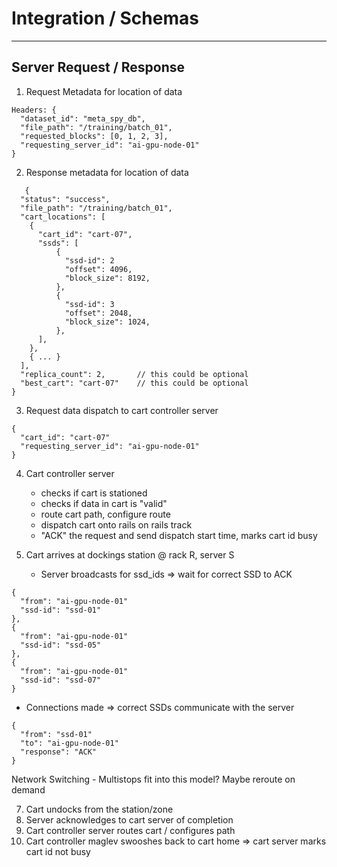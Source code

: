 # Integration / Schemas
---
## Server Request / Response

1. Request Metadata for location of data

```
Headers: {
  "dataset_id": "meta_spy_db",
  "file_path": "/training/batch_01",
  "requested_blocks": [0, 1, 2, 3], 
  "requesting_server_id": "ai-gpu-node-01"
}

```

2. Response metadata for location of data

```
   {
  "status": "success",
  "file_path": "/training/batch_01",
  "cart_locations": [
    {
      "cart_id": "cart-07",
      "ssds": [
          {
            "ssd-id": 2
            "offset": 4096,
            "block_size": 8192,
          },
          {
            "ssd-id": 3
            "offset": 2048,
            "block_size": 1024,
          },
      ],
    },
    { ... }
  ],
  "replica_count": 2,       // this could be optional
  "best_cart": "cart-07"    // this could be optional
}
```

3. Request data dispatch to cart controller server
```
{
  "cart_id": "cart-07"
  "requesting_server_id": "ai-gpu-node-01"
}
```
4. Cart controller server
   - checks if cart is stationed
   - checks if data in cart is "valid"
   - route cart path, configure route
   - dispatch cart onto rails on rails track
   - "ACK" the request and send dispatch start time, marks cart id busy

5. Cart arrives at dockings station @ rack R, server S
   - Server broadcasts for ssd_ids => wait for correct SSD to ACK
```
{
  "from": "ai-gpu-node-01"
  "ssd-id": "ssd-01"
},
{
  "from": "ai-gpu-node-01"
  "ssd-id": "ssd-05"
},
{
  "from": "ai-gpu-node-01"
  "ssd-id": "ssd-07"
}
```
   - Connections made => correct SSDs communicate with the server
```
{
  "from": "ssd-01"
  "to": "ai-gpu-node-01"
  "response": "ACK"
}
```

Network Switching - Multistops fit into this model? Maybe reroute on demand
  
7. Cart undocks from the station/zone
8. Server acknowledges to cart server of completion
9. Cart controller server routes cart / configures path
10. Cart controller maglev swooshes back to cart home => cart server marks cart id not busy
